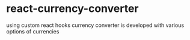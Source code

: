 # react-currency-converter
using custom react hooks currency converter is developed with various options of currencies
